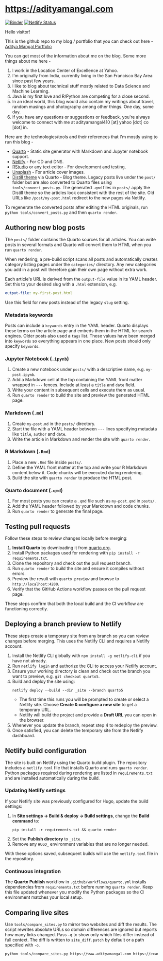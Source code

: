 # https://adityamangal.com

[![Binder](https://mybinder.org/badge_logo.svg)](https://mybinder.org/v2/gh/adityamangal410/portfolio_v2/binder?urlpath=rstudio)
[![Netlify Status](https://api.netlify.com/api/v1/badges/43286211-047d-417f-b96d-680530d38597/deploy-status)](https://app.netlify.com/sites/upbeat-knuth-c15bbd/deploys)

Hello visitor!

This is the github repo to my blog / portfolio that you can check out here - [Aditya Mangal Portfolio](https://www.adityamangal.com/)

You can get most of the information about me on the blog. Some more things about me here -   

1. I work in the Location Center of Excellence at Yahoo. 
2. I'm originally from India, currently living in the San Francisco Bay Area since past few years. 
3. I like to blog about technical stuff mostly related to Data Science and Machine Learning. 
4. Java is my first love and R/Python are competing for a close second. 
4. In an ideal world, this blog would also contain my writings about travel, random musings and photography among other things. One day, some day. 
5. If you have any questions or suggestions or feedback, you're always welcome to connect with me at adityamangal410 [at] yahoo [dot] co [dot] in.

Here are the technologies/tools and their references that I'm mostly using to run this blog -

- [Quarto](https://quarto.org/) - Static site generator with Markdown and Jupyter notebook support.
- [Netlify](https://www.netlify.com/) - For CD and DNS.
- [RStudio](https://www.rstudio.com/) or any text editor - For development and testing.
- [Unsplash](https://unsplash.com/) - For article cover images.
- [Distill theme](https://distill.pub) via Quarto - Blog theme.
Legacy posts live under the `post/` folder but are also converted to Quarto
files using `tools/convert_posts.py`. The generated `.qmd` files in `posts/`
apply the Distill theme so the articles look consistent with the rest of the
site. Old URLs like `/post/my-post.html` redirect to the new pages via Netlify.

To regenerate the converted posts after editing the HTML originals, run
`python tools/convert_posts.py` and then `quarto render`.

## Authoring new blog posts

The `posts/` folder contains the Quarto sources for all articles. You can write
posts in several formats and Quarto will convert them to HTML when you run
`quarto render`.

When rendering, a pre-build script scans all posts and automatically creates
category listing pages under the `categories/` directory. Any new categories you
add in a post will therefore gain their own page without extra work.

Each article's URL is derived from the `output-file` value in its YAML header.
Set this to your desired slug with a `.html` extension, e.g.

```yaml
output-file: my-first-post.html
```

Use this field for new posts instead of the legacy `slug` setting.

### Metadata keywords

Posts can include a `keywords` entry in the YAML header. Quarto displays these
terms on the article page and embeds them in the HTML for search engines.
Older posts also used a `tags` list. Those values have been merged into
`keywords` so everything appears in one place. New posts should only specify
`keywords`.

### Jupyter Notebook (`.ipynb`)

1. Create a new notebook under `posts/` with a descriptive name, e.g.
   `my-post.ipynb`.
2. Add a Markdown cell at the top containing the YAML front matter wrapped in
   `---` fences. Include at least a `title` and `date` field.
3. Write your content in subsequent cells and execute them as usual.
4. Run `quarto render` to build the site and preview the generated HTML page.

### Markdown (`.md`)

1. Create `my-post.md` in the `posts/` directory.
2. Start the file with a YAML header between `---` lines specifying metadata
   like `title`, `author` and `date`.
3. Write the article in Markdown and render the site with `quarto render`.

### R Markdown (`.Rmd`)

1. Place a new `.Rmd` file inside `posts/`.
2. Define the YAML front matter at the top and write your R Markdown content
   below it. Code chunks will be executed during rendering.
3. Build the site with `quarto render` to produce the HTML post.

### Quarto document (`.qmd`)

1. For most posts you can create a `.qmd` file such as `my-post.qmd` in
   `posts/`.
2. Add the YAML header followed by your Markdown and code chunks.
3. Run `quarto render` to generate the final page.

## Testing pull requests

Follow these steps to review changes locally before merging:

1. **Install Quarto** by downloading it from [quarto.org](https://quarto.org/docs/get-started/).
2. Install Python packages used for rendering with `pip install -r requirements.txt`.
3. Clone the repository and check out the pull request branch.
4. Run `quarto render` to build the site and ensure it compiles without errors.
5. Preview the result with `quarto preview` and browse to `http://localhost:4200`.
6. Verify that the GitHub Actions workflow passes on the pull request page.

These steps confirm that both the local build and the CI workflow are functioning correctly.

## Deploying a branch preview to Netlify

These steps create a temporary site from any branch so you can review changes before merging. This uses the Netlify CLI and requires a Netlify account.

1. Install the Netlify CLI globally with `npm install -g netlify-cli` if you have not already.
2. Run `netlify login` and authorize the CLI to access your Netlify account.
3. Ensure your working directory is clean and check out the branch you want to preview, e.g. `git checkout quarto5`.
4. Build and deploy the site using:
   ```
   netlify deploy --build --dir _site --branch quarto5
   ```
   - The first time this runs you will be prompted to create or select a Netlify site. Choose **Create & configure a new site** to get a temporary URL.
   - Netlify will build the project and provide a **Draft URL** you can open in the browser.
5. Whenever you update the branch, repeat step 4 to redeploy the preview.
6. Once satisfied, you can delete the temporary site from the Netlify dashboard.

## Netlify build configuration

The site is built on Netlify using the Quarto build plugin. The repository
includes a `netlify.toml` file that installs Quarto and runs `quarto render`.
Python packages required during rendering are listed in `requirements.txt` and
are installed automatically during the build.

### Updating Netlify settings

If your Netlify site was previously configured for Hugo, update the build settings:

1. In **Site settings → Build & deploy → Build settings**, change the **Build command** to:
   ```
   pip install -r requirements.txt && quarto render
   ```
2. Set the **Publish directory** to `_site`.
3. Remove any `HUGO_` environment variables that are no longer needed.

With these options saved, subsequent builds will use the `netlify.toml` file in the repository.

### Continuous integration

The **Quarto Publish** workflow in `.github/workflows/quarto.yml` installs
dependencies from `requirements.txt` before running `quarto render`. Keep this
file updated whenever you modify the Python packages so the CI environment
matches your local setup.

## Comparing live sites

Use `tools/compare_sites.py` to mirror two websites and diff the results. The
script rewrites absolute URLs so domain differences are ignored but reports how
many links changed. Pass `-q` to show only which files differ instead of full
context. The diff is written to `site_diff.patch` by default or a path
specified with `-o`.

```bash
python tools/compare_sites.py https://www.adityamangal.com https://example.netlify.app
```
